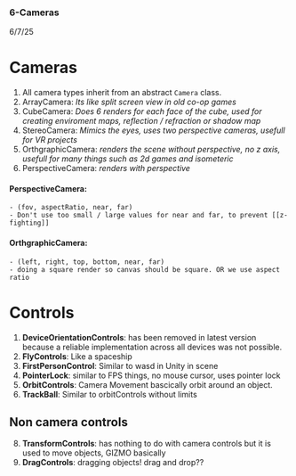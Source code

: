 ### 6-Cameras
6/7/25

# Cameras

1. All camera types inherit from an abstract `Camera` class.
2. ArrayCamera: _Its like split screen view in old co-op games_
3. CubeCamera: _Does 6 renders for each face of the cube, used for creating enviroment maps, reflection / refraction or shadow map_
4. StereoCamera: _Mimics the eyes, uses two perspective cameras, usefull for VR projects_
5. OrthgraphicCamera: _renders the scene without perspective, no z axis, usefull for many things such as 2d games and isometeric_ 
6. PerspectiveCamera: _renders with perspective_

#### PerspectiveCamera:
    - (fov, aspectRatio, near, far)
    - Don't use too small / large values for near and far, to prevent [[z-fighting]]
#### OrthgraphicCamera:
    - (left, right, top, bottom, near, far)
    - doing a square render so canvas should be square. OR we use aspect ratio
    

# Controls
1. **DeviceOrientationControls**: has been removed in latest version because a reliable implementation across all devices was not possible.
3. **FlyControls**: Like a spaceship  
4. **FirstPersonControl**: Similar to wasd in Unity in scene
5. **PointerLock**: similar to FPS things, no mouse cursor, uses pointer lock
6. **OrbitControls**: Camera Movement bascically orbit around an object.
7. **TrackBall**: Similar to orbitControls without limits

## Non camera controls
8. **TransformControls**: has nothing to do with camera controls but it is used to move objects, GIZMO basically
2. **DragControls**:  dragging objects! drag and drop??